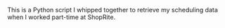 This is a Python script I whipped together to retrieve my scheduling data when I worked part-time at ShopRite.

